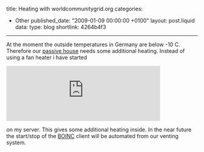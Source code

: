 title: Heating with worldcommunitygrid.org
categories:
  - Other
published_date: "2009-01-09 00:00:00 +0100"
layout: post.liquid
data:
  type: blog
  shortlink: 4264b4f3
---
At the moment the outside temperatures in Germany are below -10 C. Therefore our [passive house](http://en.wikipedia.org/wiki/Passive_house)
needs some additional heating. Instead of using a fan heater i have started

<iframe src="http://www.worldcommunitygrid.org/getDynamicImage.do?memberName=uwe.arzt&amp;mnOn=true&amp;stat=1&amp;imageNum=1&amp;rankOn=false&amp;projectsOn=false&amp;special=true" frameborder="0" name="di" scrolling="no" width="405px" height="145px">
<p>No embedded frames possible in your browser</p>
</iframe>

on my server. This gives some additional heating inside. In the near future the start/stop of the [BOINC](http://boinc.berkeley.edu) client will be automated from our venting system.
